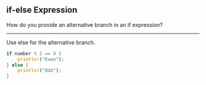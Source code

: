 ## if-else Expression

How do you provide an alternative branch in an if expression?

---

Use else for the alternative branch.

```rust
if number % 2 == 0 {
    println!("Even");
} else {
    println!("Odd");
}
```

